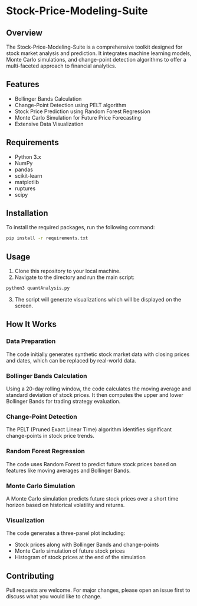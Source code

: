# Stock-Price-Modeling-Suite

## Overview

The Stock-Price-Modeling-Suite is a comprehensive toolkit designed for stock market analysis and prediction. It integrates machine learning models, Monte Carlo simulations, and change-point detection algorithms to offer a multi-faceted approach to financial analytics.

## Features

- Bollinger Bands Calculation
- Change-Point Detection using PELT algorithm
- Stock Price Prediction using Random Forest Regression
- Monte Carlo Simulation for Future Price Forecasting
- Extensive Data Visualization

## Requirements

- Python 3.x
- NumPy
- pandas
- scikit-learn
- matplotlib
- ruptures
- scipy

## Installation

To install the required packages, run the following command:

```bash
pip install -r requirements.txt
```

## Usage

1. Clone this repository to your local machine.
2. Navigate to the directory and run the main script:

```bash
python3 quantAnalysis.py
```

3. The script will generate visualizations which will be displayed on the screen.

## How It Works

### Data Preparation

The code initially generates synthetic stock market data with closing prices and dates, which can be replaced by real-world data.

### Bollinger Bands Calculation

Using a 20-day rolling window, the code calculates the moving average and standard deviation of stock prices. It then computes the upper and lower Bollinger Bands for trading strategy evaluation.

### Change-Point Detection

The PELT (Pruned Exact Linear Time) algorithm identifies significant change-points in stock price trends.

### Random Forest Regression

The code uses Random Forest to predict future stock prices based on features like moving averages and Bollinger Bands.

### Monte Carlo Simulation

A Monte Carlo simulation predicts future stock prices over a short time horizon based on historical volatility and returns.

### Visualization

The code generates a three-panel plot including:

- Stock prices along with Bollinger Bands and change-points
- Monte Carlo simulation of future stock prices
- Histogram of stock prices at the end of the simulation

## Contributing

Pull requests are welcome. For major changes, please open an issue first to discuss what you would like to change.
